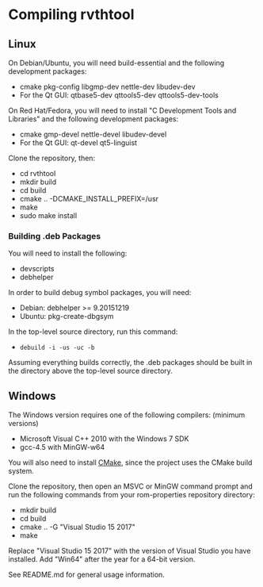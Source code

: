 # Compiling rvthtool

## Linux

On Debian/Ubuntu, you will need build-essential and the following development
packages:
* cmake pkg-config libgmp-dev nettle-dev libudev-dev
* For the Qt GUI: qtbase5-dev qttools5-dev qttools5-dev-tools

On Red Hat/Fedora, you will need to install "C Development Tools and Libraries"
and the following development packages:
* cmake gmp-devel nettle-devel libudev-devel
* For the Qt GUI: qt-devel qt5-linguist

Clone the repository, then:
* cd rvthtool
* mkdir build
* cd build
* cmake .. -DCMAKE_INSTALL_PREFIX=/usr
* make
* sudo make install

### Building .deb Packages

You will need to install the following:
* devscripts
* debhelper

In order to build debug symbol packages, you will need:
* Debian: debhelper >= 9.20151219
* Ubuntu: pkg-create-dbgsym

In the top-level source directory, run this command:
* `debuild -i -us -uc -b`

Assuming everything builds correctly, the .deb packages should be built in
the directory above the top-level source directory.

## Windows

The Windows version requires one of the following compilers: (minimum versions)
* Microsoft Visual C++ 2010 with the Windows 7 SDK
* gcc-4.5 with MinGW-w64

You will also need to install [CMake](https://cmake.org/download/), since the
project uses the CMake build system.

Clone the repository, then open an MSVC or MinGW command prompt and run the
following commands from your rom-properties repository directory:
* mkdir build
* cd build
* cmake .. -G "Visual Studio 15 2017"
* make

Replace "Visual Studio 15 2017" with the version of Visual Studio you have
installed. Add "Win64" after the year for a 64-bit version.

See README.md for general usage information.
